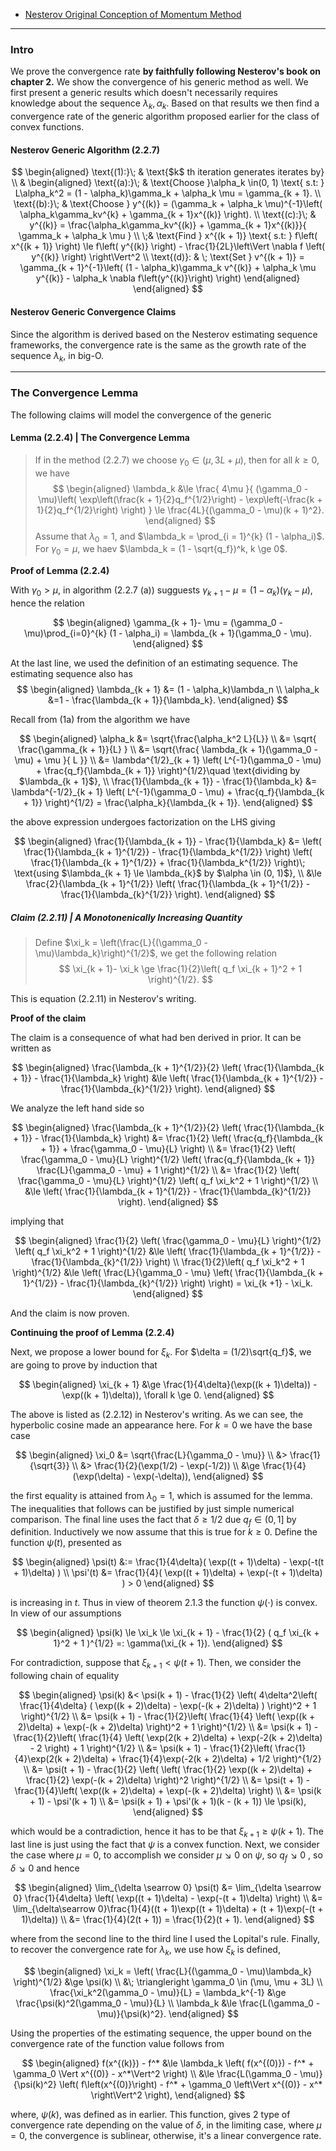 - [Nesterov Original Conception of Momentum Method](Nesterov%20Original%20Conception%20of%20Momentum%20Method.md)

----
### **Intro**

We prove the convergence rate **by faithfully following Nesterov's book on chapter 2.** We show the convergence of his generic method as well. We first present a generic results which doesn't necessarily requires knowledge about the sequence $\lambda_k, \alpha_k$. Based on that results we then find a convergence rate of the generic algorithm proposed earlier for the class of convex functions. 

#### **Nesterov Generic Algorithm (2.2.7)**


$$
\begin{aligned}
    \text{(1):}\; & \text{$k$ th iteration generates iterates by}
    \\
    &
    \begin{aligned}
        \text{(a):}\; & \text{Choose }\alpha_k \in(0, 1) \text{ s.t: }
        L\alpha_k^2 = (1 - \alpha_k)\gamma_k + \alpha_k \mu = \gamma_{k + 1}.
        \\
        \text{(b):}\; &
        \text{Choose } y^{(k)} = 
        (\gamma_k + \alpha_k \mu)^{-1}\left(
            \alpha_k\gamma_kv^{k} + \gamma_{k + 1}x^{(k)}
        \right).
        \\
        \text{(c):}\; & y^{(k)} = 
        \frac{\alpha_k\gamma_kv^{(k)} + \gamma_{k + 1}x^{(k)}}{
            \gamma_k + \alpha_k \mu
        }
        \\
        \;& \text{Find } x^{(k + 1)} \text{ s.t: }
        f\left(
            x^{(k + 1)}
        \right) \le f\left(
            y^{(k)}
        \right) - \frac{1}{2L}\left\Vert
            \nabla f \left(
                y^{(k)}
            \right)
        \right\Vert^2
        \\
        \text{(d)}: & \; \text{Set }
        v^{(k + 1)} 
        = \gamma_{k + 1}^{-1}\left(
            (1 - \alpha_k)\gamma_k v^{(k)} + \alpha_k \mu y^{(k)} - \alpha_k \nabla f\left(y^{(k)}\right)
        \right)
    \end{aligned}
\end{aligned}
$$

#### **Nesterov Generic Convergence Claims**

Since the algorithm is derived based on the Nesterov estimating sequence frameworks, the convergence rate is the same as the growth rate of the sequence $\lambda_k$, in big-O. 

---
### **The Convergence Lemma**

The following claims will model the convergence of the generic 

#### **Lemma (2.2.4) | The Convergence Lemma**
> If in the method (2.2.7) we choose $\gamma_0 \in (\mu, 3L + \mu)$, then for all $k \ge 0$, we have 
> $$
> \begin{aligned}
>     \lambda_k &\le 
>     \frac{
>         4\mu
>     }{
>         (\gamma_0 - \mu)\left(
>             \exp\left(\frac{k + 1}{2}q_f^{1/2}\right)
>             - 
>             \exp\left(-\frac{k + 1}{2}q_f^{1/2}\right)
>         \right)
>     }
>     \le \frac{4L}{(\gamma_0 - \mu)(k + 1)^2}.
> \end{aligned}
> $$
> Assume that $\lambda_0 = 1$, and $\lambda_k = \prod_{i = 1}^{k} (1 - \alpha_i)$. For $\gamma_0 = \mu$, we haev $\lambda_k = (1 - \sqrt{q_f})^k, k \ge 0$. 

**Proof of Lemma (2.2.4)**

With $\gamma_0 > \mu$, in algorithm (2.2.7 (a)) sugguests $\gamma_{k + 1} - \mu =(1 - \alpha_k)(\gamma_k - \mu)$, hence the relation 

$$
\begin{aligned}
    \gamma_{k + 1}- \mu = (\gamma_0 - \mu)\prod_{i=0}^{k} (1 - \alpha_i) = \lambda_{k + 1}(\gamma_0 - \mu). 
\end{aligned}
$$


At the last line, we used the definition of an estimating sequence. The estimating sequence also has 
$$
\begin{aligned}
    \lambda_{k + 1} &= (1 - \alpha_k)\lambda_n 
    \\
    \alpha_k &=1 -  \frac{\lambda_{k + 1}}{\lambda_k}. 
\end{aligned}
$$

Recall from (1a) from the algorithm we have 

$$
\begin{aligned}
    \alpha_k &= \sqrt{\frac{\alpha_k^2 L}{L}} 
    \\
    &= 
    \sqrt{
        \frac{\gamma_{k + 1}}{L}
    }
    \\
    &= 
    \sqrt{\frac{
        \lambda_{k + 1}(\gamma_0 - \mu) + \mu
    }{
        L
    }}
    \\
    &= 
    \lambda^{1/2}_{k + 1}
    \left(
        L^{-1}(\gamma_0 - \mu) + \frac{q_f}{\lambda_{k + 1}}
    \right)^{1/2}\quad  \text{dividing by $\lambda_{k + 1}$}, 
    \\
    \frac{1}{\lambda_{k + 1}} - \frac{1}{\lambda_k}
    &= 
    \lambda^{-1/2}_{k + 1}
    \left(
        L^{-1}(\gamma_0 - \mu) + \frac{q_f}{\lambda_{k + 1}}
    \right)^{1/2} = \frac{\alpha_k}{\lambda_{k + 1}}. 
\end{aligned}
$$

the above expression undergoes factorization on the LHS giving 

$$
\begin{aligned}
    \frac{1}{\lambda_{k + 1}} - \frac{1}{\lambda_k}
    &= 
    \left(
        \frac{1}{\lambda_{k + 1}^{1/2}} - \frac{1}{\lambda_k^{1/2}}
    \right)
    \left(
        \frac{1}{\lambda_{k + 1}^{1/2}} + \frac{1}{\lambda_k^{1/2}}
    \right)\;  \text{using $\lambda_{k + 1} \le \lambda_{k}$ by $\alpha \in (0, 1)$}, 
    \\
    &\le 
    \frac{2}{\lambda_{k + 1}^{1/2}} \left(
        \frac{1}{\lambda_{k + 1}^{1/2}} - \frac{1}{\lambda_{k}^{1/2}}
    \right). 
\end{aligned}
$$

##### **Claim (2.2.11) | A Monotonenically Increasing Quantity**
> Define $\xi_k = \left(\frac{L}{(\gamma_0 - \mu)\lambda_k}\right)^{1/2}$, we get the following relation 
> $$
> \xi_{k + 1}- \xi_k \ge \frac{1}{2}\left(
>     q_f \xi_{k + 1}^2 + 1
> \right)^{1/2}. 
> $$

This is equation (2.2.11) in Nesterov's writing. 

**Proof of the claim**

The claim is a consequence of what had ben derived in prior. It can be written as 

$$
\begin{aligned}
    \frac{\lambda_{k + 1}^{1/2}}{2}
    \left(
        \frac{1}{\lambda_{k + 1}} - \frac{1}{\lambda_k}
    \right) &\le \left(
        \frac{1}{\lambda_{k + 1}^{1/2}} - \frac{1}{\lambda_{k}^{1/2}}
    \right). 
\end{aligned}
$$

We analyze the left hand side so

$$
\begin{aligned}
    \frac{\lambda_{k + 1}^{1/2}}{2}
    \left(
        \frac{1}{\lambda_{k + 1}} - \frac{1}{\lambda_k}
    \right)
    &= 
    \frac{1}{2}
    \left(
        \frac{q_f}{\lambda_{k + 1}} + 
        \frac{\gamma_0 - \mu}{L}
    \right)
    \\
    &= 
    \frac{1}{2}
    \left(
        \frac{\gamma_0 - \mu}{L}
    \right)^{1/2} 
    \left(
        \frac{q_f}{\lambda_{k + 1}} \frac{L}{\gamma_0 - \mu}
        + 1
    \right)^{1/2}
    \\
    &= 
    \frac{1}{2}
    \left(
        \frac{\gamma_0 - \mu}{L}
    \right)^{1/2} 
    \left(
        q_f \xi_k^2
        + 1
    \right)^{1/2}
    \\
    &\le 
    \left(
        \frac{1}{\lambda_{k + 1}^{1/2}} - \frac{1}{\lambda_{k}^{1/2}}
    \right). 
\end{aligned}
$$

implying that 

$$
\begin{aligned}
    \frac{1}{2}
    \left(
        \frac{\gamma_0 - \mu}{L}
    \right)^{1/2} 
    \left(
        q_f \xi_k^2
        + 1
    \right)^{1/2} 
    &\le 
    \left(
        \frac{1}{\lambda_{k + 1}^{1/2}} - \frac{1}{\lambda_{k}^{1/2}}
    \right)
    \\
    \frac{1}{2}\left(
        q_f \xi_k^2
        + 1
    \right)^{1/2} 
    &\le 
    \left(
        \frac{L}{\gamma_0 - \mu}
        \left(
            \frac{1}{\lambda_{k + 1}^{1/2}} - 
            \frac{1}{\lambda_{k}^{1/2}}
        \right)
    \right) = \xi_{k +1} - \xi_k. 
\end{aligned}
$$

And the claim is now proven. 

**Continuing the proof of Lemma (2.2.4)**

Next, we propose a lower bound for $\xi_k$. For $\delta = (1/2)\sqrt{q_f}$, we are going to prove by induction that 

$$
\begin{aligned}
    \xi_{k + 1} &\ge \frac{1}{4\delta}(\exp((k + 1)\delta)) - \exp((k + 1)\delta)), \forall k \ge 0. 
\end{aligned}
$$

The above is listed as (2.2.12) in Nesterov's writing. As we can see, the hyperbolic cosine made an appearance here. For $k = 0$ we have the base case 

$$
\begin{aligned}
    \xi_0 &= \sqrt{\frac{L}{\gamma_0 - \mu}}
    \\
    &> \frac{1}{\sqrt{3}}
    \\
    &> \frac{1}{2}(\exp(1/2) - \exp(-1/2))
    \\
    &\ge \frac{1}{4}
    (\exp(\delta) - \exp(-\delta)), 
\end{aligned}
$$

the first equality is attained from $\lambda_0 = 1$, which is assumed for the lemma. The inequalities that follows can be justified by just simple numerical comparison. The final line uses the fact that $\delta \ge 1/2$ due $q_f \in (0, 1]$ by definition. Inductively we now assume that this is true for $k \ge 0$. Define the function $\psi(t)$, presented as 

$$
\begin{aligned}
    \psi(t) &:= \frac{1}{4\delta}(
        \exp((t + 1)\delta) - \exp(-t(t + 1)\delta)
    )
    \\
    \psi'(t) &= \frac{1}{4}(
        \exp((t + 1)\delta) + \exp(-(t + 1)\delta)
    ) > 0
\end{aligned}
$$

is increasing in $t$. Thus in view of theorem 2.1.3 the function $\psi(\cdot)$ is convex. In view of our assumptions

$$
\begin{aligned}
    \psi(k) \le \xi_k \le 
    \xi_{k + 1} - \frac{1}{2}
    (
        q_f \xi_{k + 1}^2 + 1
    )^{1/2}
    =: 
    \gamma(\xi_{k + 1}). 
\end{aligned}
$$

For contradiction, suppose that $\xi_{k + 1}< \psi(t + 1)$. Then, we consider the following chain of equality

$$
\begin{aligned}
    \psi(k) &< 
    \psi(k + 1) - \frac{1}{2}
    \left(
        4\delta^2\left(
            \frac{1}{4\delta}
            (
                \exp((k + 2)\delta) - \exp(-(k + 2)\delta)
            )
        \right)^2 + 1
    \right)^{1/2}
    \\
    &= \psi(k + 1) 
    - \frac{1}{2}\left(
        \frac{1}{4}
        \left(
            \exp((k + 2)\delta) + \exp(-(k + 2)\delta)
        \right)^2 + 1
    \right)^{1/2}
    \\
    &= 
    \psi(k + 1) 
    - \frac{1}{2}\left(
        \frac{1}{4}
        \left(
            \exp(2(k + 2)\delta) + \exp(-2(k + 2)\delta) - 2
        \right) + 1
    \right)^{1/2}
    \\
    &= 
    \psi(k + 1) 
    - \frac{1}{2}\left(
        \frac{1}{4}\exp(2(k + 2)\delta) + 
        \frac{1}{4}\exp(-2(k + 2)\delta) + 1/2
    \right)^{1/2}
    \\
    &= 
    \psi(t + 1) - 
    \frac{1}{2}
    \left(
        \left(
            \frac{1}{2}
            \exp((k + 2)\delta) + 
            \frac{1}{2}
            \exp(-(k + 2)\delta)
        \right)^2
    \right)^{1/2}
    \\
    &= 
    \psi(t + 1) - 
    \frac{1}{4}\left(
        \exp((k + 2)\delta) + \exp(-(k + 2)\delta)
    \right)
    \\
    &= \psi(k + 1) - \psi'(k + 1)
    \\
    &= \psi(k + 1) + \psi'(k + 1)(k - (k + 1)) \le \psi(k), 
\end{aligned}
$$

which would be a contradiction, hence it has to be that $\xi_{k + 1}\ge \psi(k + 1)$. The last line is just using the fact that $\psi$ is a convex function. Next, we consider the case where $\mu = 0$, to accomplish we consider $\mu \searrow 0$ on $\psi$, so $q_f \searrow 0$ , so $\delta \searrow 0$ and hence 

$$
\begin{aligned}
    \lim_{\delta \searrow 0}
    \psi(t) &= 
    \lim_{\delta \searrow 0}
    \frac{1}{4\delta}
    \left(
        \exp((t + 1)\delta) - \exp(-(t + 1)\delta)
    \right)
    \\
    &= 
    \lim_{\delta\searrow 0}\frac{1}{4}((t + 1)\exp((t + 1)\delta) + (t + 1)\exp(-(t + 1)\delta))
    \\
    &= \frac{1}{4}(2(t + 1)) = \frac{1}{2}(t + 1).
\end{aligned}
$$

where from the second line to the third line I used the Lopital's rule. Finally, to recover the convergence rate for $\lambda_k$, we use how $\xi_k$ is defined,

$$
\begin{aligned}
    \xi_k = 
    \left(
        \frac{L}{(\gamma_0 - \mu)\lambda_k}
    \right)^{1/2} 
    &\ge \psi(k)
    \\
    &\; \triangleright 
    \gamma_0 \in (\mu, \mu + 3L)
    \\
    \frac{\xi_k^2(\gamma_0 - \mu)}{L}
    = \lambda_k^{-1}
    &\ge
    \frac{\psi(k)^2(\gamma_0 - \mu)}{L}
    \\
    \lambda_k
    &\le 
    \frac{L(\gamma_0 - \mu)}{\psi(k)^2}. 
\end{aligned}
$$

Using the properties of the estimating sequence, the upper bound on the convergence rate of the function value follows from 

$$
\begin{aligned}
    f(x^{(k)})  - f^* &\le 
    \lambda_k 
    \left(
        f(x^{(0)}) - f^* + \gamma_0
        \Vert x^{(0)} - x^*\Vert^2
    \right)
    \\
    &\le 
    \frac{L(\gamma_0 - \mu)}{\psi(k)^2}
    \left(
        f\left(x^{(0)}\right) - f^*
        + \gamma_0 \left\Vert
            x^{(0)} - x^*
        \right\Vert^2
    \right), 
\end{aligned}
$$

where, $\psi(k)$, was defined as in earlier. This function, gives 2 type of convergence rate depending on the value of $\delta$, in the limiting case, where $\mu = 0$, the convergence is sublinear, otherwise, it's a linear convergence rate. 